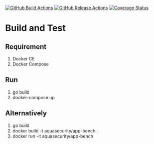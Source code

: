 [![GitHub Build Actions][build-action-img]][actions]
[![GitHub Release Actions][release-action-img]][actions]
[![Coverage Status][cov-img]][cov]

[cov-img]: https://codecov.io/github/aquasecurity/bench-common/branch/main/graph/badge.svg
[cov]: https://codecov.io/github/aquasecurity/bench-common
[actions]: https://github.com/aquasecurity/bench-common/actions
[build-action-img]: https://github.com/aquasecurity/bench-common/workflows/build/badge.svg
[release-action-img]: https://github.com/aquasecurity/bench-common/workflows/release/badge.svg

# Build and Test
## Requirement
1. Docker CE
1. Docker Compose

## Run
1. go build
1. docker-compose up

## Alternatively
1. go build
1. docker build -t aquasecurity/app-bench .
1. docker run -it aquasecurity/app-bench

